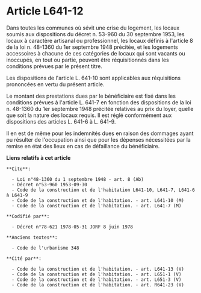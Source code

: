 # Article L641-12

Dans toutes les communes où sévit une crise du logement, les locaux soumis aux dispositions du décret n. 53-960 du 30
septembre 1953, les locaux à caractère artisanal ou professionnel, les locaux définis à l'article 8 de la loi n. 48-1360 du
1er septembre 1948 précitée, et les logements accessoires à chacune de ces catégories de locaux qui sont vacants ou
inoccupés, en tout ou partie, peuvent être réquisitionnés dans les conditions prévues par le présent titre.

Les dispositions de l'article L. 641-10 sont applicables aux réquisitions prononcées en vertu du présent article.

Le montant des prestations dues par le bénéficiaire est fixé dans les conditions prévues à l'article L. 641-7 en fonction des
dispositions de la loi n. 48-1360 du 1er septembre 1948 précitée relatives au prix du loyer, quelle que soit la nature des
locaux requis. Il est réglé conformément aux dispositions des articles L. 641-6 à L. 641-9.

Il en est de même pour les indemnités dues en raison des dommages ayant pu résulter de l'occupation ainsi que pour les
dépenses nécessitées par la remise en état des lieux en cas de défaillance du bénéficiaire.

**Liens relatifs à cet article**

	**Cite**:

	  - Loi n°48-1360 du 1 septembre 1948 - art. 8 (Ab)
	  - Décret n°53-960 1953-09-30
	  - Code de la construction et de l'habitation L641-10, L641-7, L641-6 à L641-9
	  - Code de la construction et de l'habitation. - art. L641-10 (M)
	  - Code de la construction et de l'habitation. - art. L641-7 (M)

	**Codifié par**:

	  - Décret n°78-621 1978-05-31 JORF 8 juin 1978

	**Anciens textes**:

	  - Code de l'urbanisme 348

	**Cité par**:

	  - Code de la construction et de l'habitation. - art. L641-13 (V)
	  - Code de la construction et de l'habitation. - art. L651-1 (V)
	  - Code de la construction et de l'habitation. - art. L651-3 (V)
	  - Code de la construction et de l'habitation. - art. R641-23 (V)
